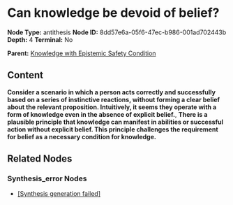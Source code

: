 # Can knowledge be devoid of belief?

**Node Type:** antithesis
**Node ID:** 8dd57e6a-05f6-47ec-b986-001ad702443b
**Depth:** 4
**Terminal:** No

**Parent:** [Knowledge with Epistemic Safety Condition](knowledge-with-epistemic-safety-condition-synthesis-8aa083bc-d779-4190-957e-681fb9e5cd7c.md)

## Content

**Consider a scenario in which a person acts correctly and successfully based on a series of instinctive reactions, without forming a clear belief about the relevant proposition. Intuitively, it seems they operate with a form of knowledge even in the absence of explicit belief.**, **There is a plausible principle that knowledge can manifest in abilities or successful action without explicit belief. This principle challenges the requirement for belief as a necessary condition for knowledge.**

## Related Nodes

### Synthesis_error Nodes

- [[Synthesis generation failed]](synthesis-generation-failed-synthesis-error-17d17757-db93-45e9-8d38-f37d42cd22f8.md)
